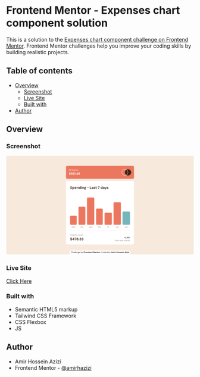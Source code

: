 # Frontend Mentor - Expenses chart component solution

This is a solution to the [Expenses chart component challenge on Frontend Mentor](https://www.frontendmentor.io/challenges/expenses-chart-component-e7yJBUdjwt). Frontend Mentor challenges help you improve your coding skills by building realistic projects.

## Table of contents

- [Overview](#overview)
  - [Screenshot](#screenshot)
  - [Live Site](#livesite)
  - [Built with](#built-with)
- [Author](#author)

## Overview

### Screenshot

![screenshot of project](./images/screenshot.png)

### Live Site

[Click Here](https://darling-seahorse-c8dbbd.netlify.app/)

### Built with

- Semantic HTML5 markup
- Tailwind CSS Framework
- CSS Flexbox
- JS

## Author

- Amir Hossein Azizi
- Frontend Mentor - [@amirhazizi](https://www.frontendmentor.io/profile/amirhazizi)
